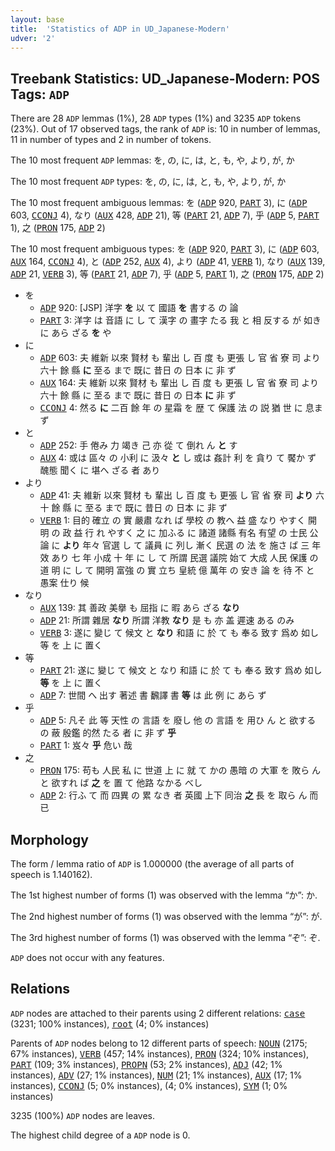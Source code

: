 ```yaml
---
layout: base
title:  'Statistics of ADP in UD_Japanese-Modern'
udver: '2'
---
```


## Treebank Statistics: UD_Japanese-Modern: POS Tags: `ADP`

There are 28 `ADP` lemmas (1%), 28 `ADP` types (1%) and 3235 `ADP` tokens (23%).
Out of 17 observed tags, the rank of `ADP` is: 10 in number of lemmas, 11 in number of types and 2 in number of tokens.

The 10 most frequent `ADP` lemmas: を, の, に, は, と, も, や, より, が, か

The 10 most frequent `ADP` types:  を, の, に, は, と, も, や, より, が, か

The 10 most frequent ambiguous lemmas: を (<tt><a href="ja_modern-pos-ADP.html">ADP</a></tt> 920, <tt><a href="ja_modern-pos-PART.html">PART</a></tt> 3), に (<tt><a href="ja_modern-pos-ADP.html">ADP</a></tt> 603, <tt><a href="ja_modern-pos-CCONJ.html">CCONJ</a></tt> 4), なり (<tt><a href="ja_modern-pos-AUX.html">AUX</a></tt> 428, <tt><a href="ja_modern-pos-ADP.html">ADP</a></tt> 21), 等 (<tt><a href="ja_modern-pos-PART.html">PART</a></tt> 21, <tt><a href="ja_modern-pos-ADP.html">ADP</a></tt> 7), 乎 (<tt><a href="ja_modern-pos-ADP.html">ADP</a></tt> 5, <tt><a href="ja_modern-pos-PART.html">PART</a></tt> 1), 之 (<tt><a href="ja_modern-pos-PRON.html">PRON</a></tt> 175, <tt><a href="ja_modern-pos-ADP.html">ADP</a></tt> 2)

The 10 most frequent ambiguous types:  を (<tt><a href="ja_modern-pos-ADP.html">ADP</a></tt> 920, <tt><a href="ja_modern-pos-PART.html">PART</a></tt> 3), に (<tt><a href="ja_modern-pos-ADP.html">ADP</a></tt> 603, <tt><a href="ja_modern-pos-AUX.html">AUX</a></tt> 164, <tt><a href="ja_modern-pos-CCONJ.html">CCONJ</a></tt> 4), と (<tt><a href="ja_modern-pos-ADP.html">ADP</a></tt> 252, <tt><a href="ja_modern-pos-AUX.html">AUX</a></tt> 4), より (<tt><a href="ja_modern-pos-ADP.html">ADP</a></tt> 41, <tt><a href="ja_modern-pos-VERB.html">VERB</a></tt> 1), なり (<tt><a href="ja_modern-pos-AUX.html">AUX</a></tt> 139, <tt><a href="ja_modern-pos-ADP.html">ADP</a></tt> 21, <tt><a href="ja_modern-pos-VERB.html">VERB</a></tt> 3), 等 (<tt><a href="ja_modern-pos-PART.html">PART</a></tt> 21, <tt><a href="ja_modern-pos-ADP.html">ADP</a></tt> 7), 乎 (<tt><a href="ja_modern-pos-ADP.html">ADP</a></tt> 5, <tt><a href="ja_modern-pos-PART.html">PART</a></tt> 1), 之 (<tt><a href="ja_modern-pos-PRON.html">PRON</a></tt> 175, <tt><a href="ja_modern-pos-ADP.html">ADP</a></tt> 2)


* を
  * <tt><a href="ja_modern-pos-ADP.html">ADP</a></tt> 920: [JSP] 洋字 <b>を</b> 以 て 國語 <b>を</b> 書する の 論
  * <tt><a href="ja_modern-pos-PART.html">PART</a></tt> 3: 洋字 は 音語 に し て 漢字 の 畫字 たる 我 と 相 反する が 如き に あら ざる <b>を</b> や
* に
  * <tt><a href="ja_modern-pos-ADP.html">ADP</a></tt> 603: 夫 維新 以來 賢材 も 輩出 し 百 度 も 更張 し 官 省 寮 司 より 六十 餘 縣 <b>に</b> 至る まで 既に 昔日 の 日本 に 非 ず
  * <tt><a href="ja_modern-pos-AUX.html">AUX</a></tt> 164: 夫 維新 以來 賢材 も 輩出 し 百 度 も 更張 し 官 省 寮 司 より 六十 餘 縣 に 至る まで 既に 昔日 の 日本 <b>に</b> 非 ず
  * <tt><a href="ja_modern-pos-CCONJ.html">CCONJ</a></tt> 4: 然る <b>に</b> 二百 餘 年 の 星霜 を 歴 て 保護 法 の 説 猶 世 に 息ま ず
* と
  * <tt><a href="ja_modern-pos-ADP.html">ADP</a></tt> 252: 手 倦み 力 竭き 己 亦 從 て 倒れ ん <b>と</b> す
  * <tt><a href="ja_modern-pos-AUX.html">AUX</a></tt> 4: 或は 區々 の 小利 に 汲々 <b>と</b> し 或は 姦計 利 を 貪り て 饜か ず 醜態 聞く に 堪へ ざる 者 あり
* より
  * <tt><a href="ja_modern-pos-ADP.html">ADP</a></tt> 41: 夫 維新 以來 賢材 も 輩出 し 百 度 も 更張 し 官 省 寮 司 <b>より</b> 六十 餘 縣 に 至る まで 既に 昔日 の 日本 に 非 ず
  * <tt><a href="ja_modern-pos-VERB.html">VERB</a></tt> 1: 目的 確立 の 實 嚴肅 なれ ば 學校 の 教へ 益 盛 なり やすく 開明 の 政 益 行 れ やすく 之 に 加ふる に 諸道 諸縣 有名 有望 の 士民 公論 に <b>より</b> 年々 官選 し て 議員 に 列し 漸く 民選 の 法 を 施さ ば 三 年 效 あり 七 年 小成 十 年 に し て 所謂 民選 議院 始て 大成 人民 保護 の 道 明 に し て 開明 富強 の 實 立ち 皇統 億 萬年 の 安き 論 を 待 不 と 愚案 仕り 候
* なり
  * <tt><a href="ja_modern-pos-AUX.html">AUX</a></tt> 139: 其 善政 美擧 も 屈指 に 暇 あら ざる <b>なり</b>
  * <tt><a href="ja_modern-pos-ADP.html">ADP</a></tt> 21: 所謂 雜居 <b>なり</b> 所謂 洋教 <b>なり</b> 是 も 亦 盖 遲速 ある のみ
  * <tt><a href="ja_modern-pos-VERB.html">VERB</a></tt> 3: 遂に 變じ て 候文 と <b>なり</b> 和語 に 於 て も 奉る 致す 爲め 如し 等 を 上 に 置く
* 等
  * <tt><a href="ja_modern-pos-PART.html">PART</a></tt> 21: 遂に 變じ て 候文 と なり 和語 に 於 て も 奉る 致す 爲め 如し <b>等</b> を 上 に 置く
  * <tt><a href="ja_modern-pos-ADP.html">ADP</a></tt> 7: 世間 へ 出す 著述 書 飜譯 書 <b>等</b> は 此 例 に あら ず
* 乎
  * <tt><a href="ja_modern-pos-ADP.html">ADP</a></tt> 5: 凡そ 此 等 天性 の 言語 を 廢し 他 の 言語 を 用ひ ん と 欲する の 蔽 殷鑑 的然 たる 者 に 非 ず <b>乎</b>
  * <tt><a href="ja_modern-pos-PART.html">PART</a></tt> 1: 岌々 <b>乎</b> 危い 哉
* 之
  * <tt><a href="ja_modern-pos-PRON.html">PRON</a></tt> 175: 苟も 人民 私 に 世道 上 に 就 て かの 愚暗 の 大軍 を 敗ら ん と 欲すれ ば <b>之</b> を 置 て 他路 なかる べし
  * <tt><a href="ja_modern-pos-ADP.html">ADP</a></tt> 2: 行ふ て 而 四異 の 累 なき 者 英國 上下 同治 <b>之</b> 長 を 取ら ん 而已

## Morphology

The form / lemma ratio of `ADP` is 1.000000 (the average of all parts of speech is 1.140162).

The 1st highest number of forms (1) was observed with the lemma “か”: か.

The 2nd highest number of forms (1) was observed with the lemma “が”: が.

The 3rd highest number of forms (1) was observed with the lemma “ぞ”: ぞ.

`ADP` does not occur with any features.


## Relations

`ADP` nodes are attached to their parents using 2 different relations: <tt><a href="ja_modern-dep-case.html">case</a></tt> (3231; 100% instances), <tt><a href="ja_modern-dep-root.html">root</a></tt> (4; 0% instances)

Parents of `ADP` nodes belong to 12 different parts of speech: <tt><a href="ja_modern-pos-NOUN.html">NOUN</a></tt> (2175; 67% instances), <tt><a href="ja_modern-pos-VERB.html">VERB</a></tt> (457; 14% instances), <tt><a href="ja_modern-pos-PRON.html">PRON</a></tt> (324; 10% instances), <tt><a href="ja_modern-pos-PART.html">PART</a></tt> (109; 3% instances), <tt><a href="ja_modern-pos-PROPN.html">PROPN</a></tt> (53; 2% instances), <tt><a href="ja_modern-pos-ADJ.html">ADJ</a></tt> (42; 1% instances), <tt><a href="ja_modern-pos-ADV.html">ADV</a></tt> (27; 1% instances), <tt><a href="ja_modern-pos-NUM.html">NUM</a></tt> (21; 1% instances), <tt><a href="ja_modern-pos-AUX.html">AUX</a></tt> (17; 1% instances), <tt><a href="ja_modern-pos-CCONJ.html">CCONJ</a></tt> (5; 0% instances),  (4; 0% instances), <tt><a href="ja_modern-pos-SYM.html">SYM</a></tt> (1; 0% instances)

3235 (100%) `ADP` nodes are leaves.

The highest child degree of a `ADP` node is 0.

